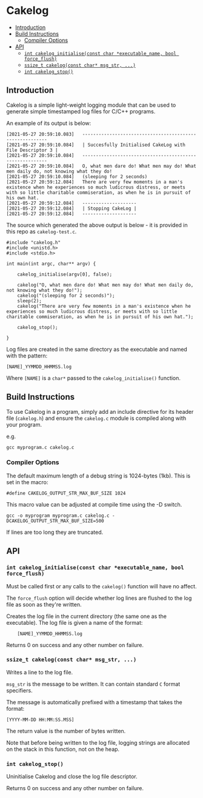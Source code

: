 # Cakelog

- [Introduction](#introduction)
- [Build Instructions](#build-instructions)
  - [Compiler Options](#compiler-options)
- [API](#api)
  - [`int cakelog_initialise(const char *executable_name, bool force_flush)`](#int-cakelog_initialiseconst-char-executable_name-bool-force_flush)
  - [`ssize_t cakelog(const char* msg_str, ...)`](#ssize_t-cakelogconst-char-msg_str-)
  - [`int cakelog_stop()`](#int-cakelog_stop)

## Introduction

Cakelog is a simple light-weight logging module that can be used to generate simple timestamped log files for C/C++ programs.

An example of its output is below:

```
[2021-05-27 20:59:10.083]	---------------------------------------------------------
[2021-05-27 20:59:10.084]	| Succesfully Initialised CakeLog with File Descriptor 3 |
[2021-05-27 20:59:10.084]	---------------------------------------------------------
[2021-05-27 20:59:10.084]	O, what men dare do! What men may do! What men daily do, not knowing what they do!
[2021-05-27 20:59:10.084]	(sleeping for 2 seconds)
[2021-05-27 20:59:12.084]	There are very few moments in a man's existence when he experiences so much ludicrous distress, or meets with so little charitable commiseration, as when he is in pursuit of his own hat.
[2021-05-27 20:59:12.084]	--------------------
[2021-05-27 20:59:12.084]	| Stopping CakeLog |
[2021-05-27 20:59:12.084]	--------------------

```
The source which generated the above output is below - it is provided in this repo as `cakelog-test.c`.

```
#include "cakelog.h"
#include <unistd.h>
#include <stdio.h>

int main(int argc, char** argv) {

    cakelog_initialise(argv[0], false);

    cakelog("O, what men dare do! What men may do! What men daily do, not knowing what they do!");
    cakelog("(sleeping for 2 seconds)");
    sleep(2);
    cakelog("There are very few moments in a man's existence when he experiences so much ludicrous distress, or meets with so little charitable commiseration, as when he is in pursuit of his own hat.");

    cakelog_stop();

}
```

Log files are created in the same directory as the executable and named with the pattern:

    [NAME]_YYMMDD_HHMMSS.log

Where `[NAME]` is a `char*` passed to the `cakelog_initialise()` function.

## Build Instructions

To use Cakelog in a program, simply add an include directive for its header file (`cakelog.h`) and ensure the `cakelog.c` module is compiled along with your program.

e.g.

    gcc myprogram.c cakelog.c

### Compiler Options

The default maximum length of a debug string is 1024-bytes (1kb). This is set in the macro:

    #define CAKELOG_OUTPUT_STR_MAX_BUF_SIZE 1024

This macro value can be adjusted at compile time using the -D switch.

    gcc -o myprogram myprogram.c cakelog.c -DCAKELOG_OUTPUT_STR_MAX_BUF_SIZE=500

If lines are too long they are truncated.

## API

### `int cakelog_initialise(const char *executable_name, bool force_flush)`

Must be called first or any calls to the `cakelog()` function will have no affect. 

The `force_flush` option will decide whether log lines are flushed to the log file as soon as they're written.

Creates the log file in the current directory (the same one as the executable). The log file is given a name of the format:

        [NAME]_YYMMDD_HHMMSS.log

Returns 0 on success and any other number on failure.

### `ssize_t cakelog(const char* msg_str, ...)`

Writes a line to the log file.

`msg_str` is the message to be written. It can contain standard `C` format specifiers.

The message is automatically prefixed with a timestamp that takes the format:

    [YYYY-MM-DD HH:MM:SS.MSS]

The return value is the number of bytes written.

Note that before being written to the log file, logging strings are allocated on the stack in this function, not on the heap.

### `int cakelog_stop()`

Uninitialise Cakelog and close the log file descriptor.

Returns 0 on success and any other number on failure.


